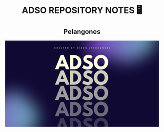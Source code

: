 <h1 align="center">ADSO REPOSITORY NOTES 🖥️</h1>
<h2 align="center">Pelangones</h2>

<img src="./public/ADSO.png">